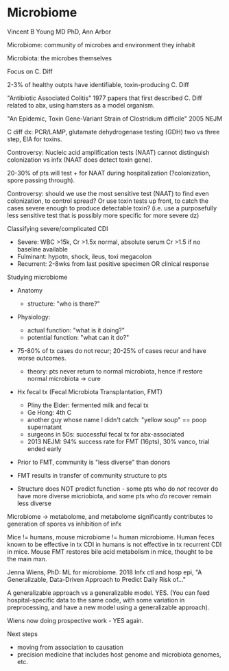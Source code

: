 # Microbiome

Vincent B Young MD PhD, Ann Arbor

Microbiome: community of microbes and environment they inhabit

Microbiota: the microbes themselves

Focus on C. Diff

2-3% of healthy outpts have identifiable, toxin-producing C. Diff

"Antibiotic Associated Colitis" 1977 papers that first described C. Diff related to abx, using hamsters as a model organism.

"An Epidemic, Toxin Gene-Variant Strain of Clostridium difficile" 2005 NEJM

C diff dx: PCR/LAMP, glutamate dehydrogenase testing (GDH) two vs three step, EIA for toxins.

Controversy: Nucleic acid amplification tests (NAAT) cannot distinguish colonization vs infx (NAAT does detect toxin gene).

20-30% of pts will test + for NAAT during hospitalization (?colonization, spore passing through).

Controversy: should we use the most sensitive test (NAAT) to find even colonization, to control spread?
Or use toxin tests up front, to catch the cases severe enough to produce detectable toxin? (i.e. use a purposefully less sensitive test that is possibly more specific for more severe dz)

Classifying severe/complicated CDI
- Severe: WBC >15k, Cr >1.5x normal, absolute serum Cr >1.5 if no baseline available
- Fulminant: hypotn, shock, ileus, toxi megacolon
- Recurrent: 2-8wks from last positive specimen OR clinical response

Studying microbiome
- Anatomy
    - structure: "who is there?"
- Physiology:
    - actual function: "what is it doing?"
    - potential function: "what can it do?"

- 75-80% of tx cases do not recur; 20-25% of cases recur and have worse outcomes.
    - theory: pts never return to normal microbiota, hence if restore normal microbiota -> cure


- Hx fecal tx (Fecal Microbiota Transplantation, FMT)
    - Pliny the Elder: fermented milk and fecal tx
    - Ge Hong: 4th C
    - another guy whose name I didn't catch: "yellow soup" == poop supernatant
    - surgeons in 50s: successful fecal tx for abx-associated
    - 2013 NEJM: 94% success rate for FMT (16pts), 30% vanco, trial ended early

- Prior to FMT, community is "less diverse" than donors
- FMT results in transfer of community structure to pts
- Structure does NOT predict function - some pts who do *not* recover do have more diverse micriobiota, and some pts who *do* recover remain less diverse

Microbiome -> metabolome, and metabolome significantly contributes to generation of spores vs inhibition of infx

Mice != humans, mouse microbiome != human microbiome.
Human feces known to be effective in tx CDI in humans is not effective in tx recurrent CDI in mice.
Mouse FMT restores bile acid metabolism in mice, thought to be the main mxn.

Jenna Wiens, PhD: ML for microbiome. 2018 Infx ctl and hosp epi, "A Generalizable, Data-Driven Approach to Predict Daily Risk of..."

A generalizable approach vs a generalizable model.
YES.
(You can feed hospital-specific data to the same code, with some variation in preprocessing, and have a new model using a generalizable approach).

Wiens now doing prospective work - YES again.


Next steps
- moving from association to causation
- precision medicine that includes host genome and microbiota genomes, etc.
